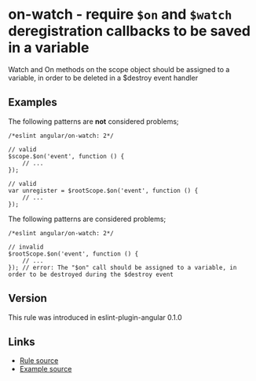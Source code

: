 <!-- WARNING: Generated documentation. Edit docs and examples in the rule and examples file ('rules/on-watch.js', 'examples/on-watch.js'). -->

# on-watch - require `$on` and `$watch` deregistration callbacks to be saved in a variable

Watch and On methods on the scope object should be assigned to a variable, in order to be deleted in a $destroy event handler

## Examples

The following patterns are **not** considered problems;

    /*eslint angular/on-watch: 2*/

    // valid
    $scope.$on('event', function () {
        // ...
    });

    // valid
    var unregister = $rootScope.$on('event', function () {
        // ...
    });

The following patterns are considered problems;

    /*eslint angular/on-watch: 2*/

    // invalid
    $rootScope.$on('event', function () {
        // ...
    }); // error: The "$on" call should be assigned to a variable, in order to be destroyed during the $destroy event

## Version

This rule was introduced in eslint-plugin-angular 0.1.0

## Links

* [Rule source](../rules/on-watch.js)
* [Example source](../examples/on-watch.js)
